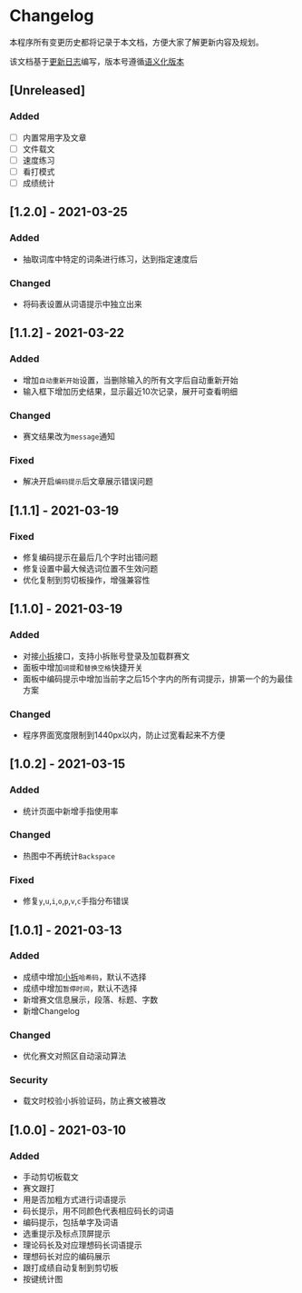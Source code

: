 # Changelog

本程序所有变更历史都将记录于本文档，方便大家了解更新内容及规划。

该文档基于[更新日志](https://keepachangelog.com/zh-CN/1.0.0/)编写，版本号遵循[语义化版本](https://semver.org/)

## [Unreleased]

### Added

- [ ] 内置常用字及文章
- [ ] 文件载文
- [ ] 速度练习
- [ ] 看打模式
- [ ] 成绩统计

## [1.2.0] - 2021-03-25

### Added

- 抽取词库中特定的词条进行练习，达到指定速度后

### Changed

- 将码表设置从词语提示中独立出来

## [1.1.2] - 2021-03-22

### Added

- 增加`自动重新开始`设置，当删除输入的所有文字后自动重新开始
- 输入框下增加历史结果，显示最近10次记录，展开可查看明细

### Changed

- 赛文结果改为`message`通知

### Fixed

- 解决开启`编码提示`后文章展示错误问题

## [1.1.1] - 2021-03-19

### Fixed

- 修复编码提示在最后几个字时出错问题
- 修复设置中最大候选词位置不生效问题
- 优化复制到剪切板操作，增强兼容性

## [1.1.0] - 2021-03-19

### Added

- 对接[小拆][xiaochai]接口，支持小拆账号登录及加载群赛文
- 面板中增加`词提`和`替换空格`快捷开关
- 面板中编码提示中增加当前字之后15个字内的所有词提示，排第一个的为最佳方案

### Changed

- 程序界面宽度限制到1440px以内，防止过宽看起来不方便

## [1.0.2] - 2021-03-15

### Added

- 统计页面中新增手指使用率

### Changed

- 热图中不再统计`Backspace`

### Fixed

- 修复`y`,`u`,`i`,`o`,`p`,`v`,`c`手指分布错误

## [1.0.1] - 2021-03-13

### Added

- 成绩中增加[小拆][xiaochai]`哈希码`，默认不选择
- 成绩中增加`暂停时间`，默认不选择
- 新增赛文信息展示，段落、标题、字数
- 新增Changelog

### Changed

- 优化赛文对照区自动滚动算法

### Security

- 载文时校验小拆验证码，防止赛文被篡改

## [1.0.0] - 2021-03-10

### Added

- 手动剪切板载文
- 赛文跟打
- 用是否加粗方式进行词语提示
- 码长提示，用不同颜色代表相应码长的词语
- 编码提示，包括单字及词语
- 选重提示及标点顶屏提示
- 理论码长及对应理想码长词语提示
- 理想码长对应的编码展示
- 跟打成绩自动复制到剪切板
- 按键统计图

[xiaochai]: https://xc.cool/